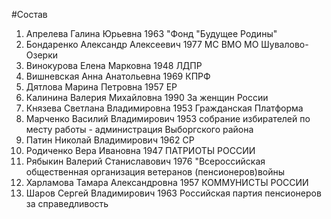 #Состав
1. Апрелева Галина Юрьевна 1963 \"Фонд \"Будущее Родины\"
2. Бондаренко Александр Алексеевич 1977 МС ВМО МО Шувалово-Озерки
3. Винокурова Елена Марковна 1948 ЛДПР
4. Вишневская Анна Анатольевна 1969 КПРФ
5. Дятлова Марина Петровна 1957 ЕР
6. Калинина Валерия Михайловна 1990 За женщин России
7. Князева Светлана Владимировна 1953 Гражданская Платформа
8. Марченко Василий Владимирович 1953 собрание избирателей по месту работы - администрация Выборгского района
9. Патин Николай Владимирович 1962 СР
10. Родиченко Вера Ивановна 1947 ПАТРИОТЫ РОССИИ
11. Рябыкин Валерий Станиславович 1976 \"Всероссийская общественная организация ветеранов (пенсионеров)войны
12. Харламова Тамара Александровна 1957 КОММУНИСТЫ РОССИИ
13. Шаров Сергей Владимирович 1963 Российская партия пенсионеров за справедливость
